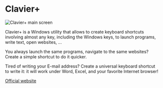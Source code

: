 # Clavier+

![Clavier+ main screen](https://gryder.org/software/clavier-plus/screenshot_main_EN.png)

Clavier+ is a Windows utility that allows to create keyboard shortcuts involving almost any key, including the Windows keys, to launch programs, write text, open websites, ...

You always launch the same programs, navigate to the same websites? Create a simple shortcut to do it quicker.

Tired of writing your E-mail address? Create a universal keyboard shortcut to write it: it will work under Word, Excel, and your favorite Internet browser!

[Official website](https://gryder.org/software/clavier-plus/)
